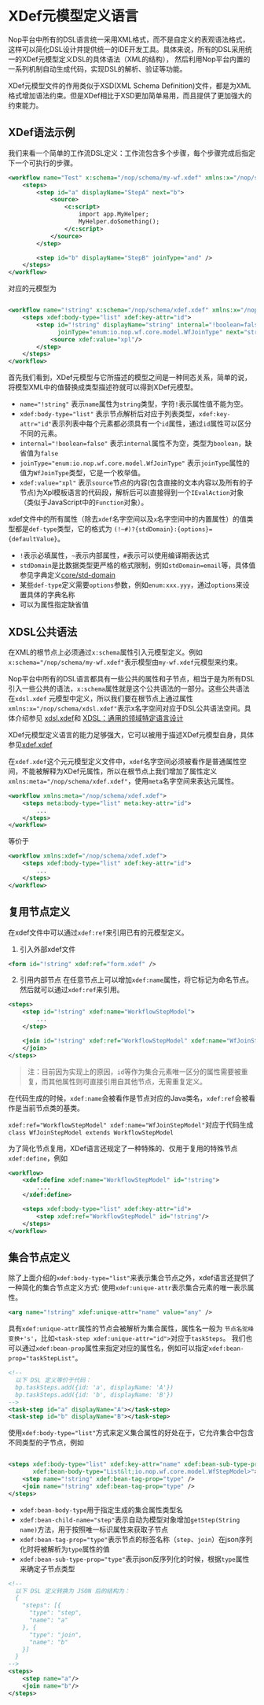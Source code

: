 # XDef元模型定义语言

Nop平台中所有的DSL语言统一采用XML格式，而不是自定义的表观语法格式，这样可以简化DSL设计并提供统一的IDE开发工具。具体来说，所有的DSL采用统一的XDef元模型定义DSL的具体语法（XML的结构），
然后利用Nop平台内置的一系列机制自动生成代码，实现DSL的解析、验证等功能。

XDef元模型文件的作用类似于XSD(XML Schema Definition)文件，都是为XML格式增加语法约束。但是XDef相比于XSD更加简单易用，而且提供了更加强大的约束能力。

## XDef语法示例

我们来看一个简单的工作流DSL定义：工作流包含多个步骤，每个步骤完成后指定下一个可执行的步骤。

```xml
<workflow name="Test" x:schema="/nop/schema/my-wf.xdef" xmlns:x="/nop/schema/xdsl.xdef">
    <steps>
        <step id="a" displayName="StepA" next="b">
            <source>
                <c:script>
                    import app.MyHelper;
                    MyHelper.doSomething();
                </c:script>
            </source>
        </step>

        <step id="b" displayName="StepB" joinType="and" />
    </steps>
</workflow>
```

对应的元模型为

```xml

<workflow name="!string" x:schema="/nop/schema/xdef.xdef" xmlns:x="/nop/schema/xdsl.xdef">
    <steps xdef:body-type="list" xdef:key-attr="id">
        <step id="!string" displayName="string" internal="!boolean=false"
              joinType="enum:io.nop.wf.core.model.WfJoinType" next="string">
            <source xdef:value="xpl"/>
        </step>
    </steps>
</workflow>
```

首先我们看到，XDef元模型与它所描述的模型之间是一种同态关系，简单的说，将模型XML中的值替换成类型描述符就可以得到XDef元模型。

* `name="!string"` 表示`name`属性为`string`类型，字符`!`表示属性值不能为空。
* `xdef:body-type="list"` 表示节点解析后对应于列表类型，`xdef:key-attr="id"`表示列表中每个元素都必须具有一个`id`属性，通过`id`属性可以区分不同的元素。
* `internal="!boolean=false"` 表示`internal`属性不为空，类型为`boolean`，缺省值为`false`
* `joinType="enum:io.nop.wf.core.model.WfJoinType"` 表示`joinType`属性的值为`WfJoinType`类型，它是一个枚举值。
* `xdef:value="xpl"` 表示`source`节点的内容(包含直接的文本内容以及所有的子节点)为Xpl模板语言的代码段，解析后可以直接得到一个`IEvalAction`对象（类似于JavaScript中的`Function`对象）。

xdef文件中的所有属性（除去`xdef`名字空间以及`x`名字空间中的内置属性）的值类型都是`def-type`类型，它的格式为 `(!~#)?{stdDomain}:{options}={defaultValue}`。

* `!`表示必填属性，`~`表示内部属性，`#`表示可以使用编译期表达式
* `stdDomain`是比数据类型更严格的格式限制，例如`stdDomain=email`等，具体值参见字典定义[core/std-domain](https://gitee.com/canonical-entropy/nop-entropy/blob/master/nop-xlang/src/main/resources/_vfs/dict/core/std-domain.dict.yaml)
* 某些`def-type`定义需要`options`参数，例如`enum:xxx.yyy`，通过`options`来设置具体的字典名称
* 可以为属性指定缺省值

## XDSL公共语法

在XML的根节点上必须通过`x:schema`属性引入元模型定义。例如`x:schema="/nop/schema/my-wf.xdef"`表示模型由`my-wf.xdef`元模型来约束。

Nop平台中所有的DSL语言都具有一些公共的属性和子节点，相当于是为所有DSL引入一些公共的语法，`x:schema`属性就是这个公共语法的一部分。这些公共语法在`xdsl.xdef`
元模型中定义，所以我们要在根节点上通过属性`xmlns:x="/nop/schema/xdsl.xdef"`表示x名字空间对应于DSL公共语法空间。具体介绍参见
[xdsl.xdef](https://gitee.com/canonical-entropy/nop-entropy/blob/master/nop-xdefs/src/main/resources/_vfs/nop/schema/xdsl.xdef)和
[XDSL：通用的领域特定语言设计](https://zhuanlan.zhihu.com/p/612512300)

XDef元模型定义语言的能力足够强大，它可以被用于描述XDef元模型自身，具体参见[xdef.xdef](https://gitee.com/canonical-entropy/nop-entropy/blob/master/nop-xdefs/src/main/resources/_vfs/nop/schema/xdef.xdef)

在`xdef.xdef`这个元元模型定义文件中，`xdef`名字空间必须被看作是普通属性空间，不能被解释为XDef元属性，所以在根节点上我们增加了属性定义`xmlns:meta="/nop/schema/xdef.xdef"`，使用`meta`名字空间来表达元属性。

```xml
<workflow xmlns:meta="/nop/schema/xdef.xdef">
    <steps meta:body-type="list" meta:key-attr="id">
        ...
    </steps>
</workflow>
```

等价于

```xml
<workflow xmlns:xdef="/nop/schema/xdef.xdef">
    <steps xdef:body-type="list" xdef:key-attr="id">
        ...
    </steps>
</workflow>
```

## 复用节点定义

在xdef文件中可以通过`xdef:ref`来引用已有的元模型定义。

1. 引入外部xdef文件

```xml
<form id="!string" xdef:ref="form.xdef" />
```

2. 引用内部节点
   在任意节点上可以增加`xdef:name`属性，将它标记为命名节点。然后就可以通过`xdef:ref`来引用。

```xml
<steps>
    <step id="!string" xdef:name="WorkflowStepModel">
        ...
    </step>

    <join id="!string" xdef:ref="WorkflowStepModel" xdef:name="WfJoinStepModel">
    </join>
</steps>
```

> 注：目前因为实现上的原因，`id`等作为集合元素唯一区分的属性需要被重复，而其他属性则可直接引用自其他节点，无需重复定义。

在代码生成的时候，`xdef:name`会被看作是节点对应的Java类名，`xdef:ref`会被看作是当前节点类的基类。

`xdef:ref="WorkflowStepModel" xdef:name="WfJoinStepModel"`对应于代码生成 `class WfJoinStepModel extends WorkflowStepModel`

为了简化节点复用，XDef语言还规定了一种特殊的、仅用于复用的特殊节点`xdef:define`，例如

```xml
<workflow>
    <xdef:define xdef:name="WorkflowStepModel" id="!string">
        ....
    </xdef:define>

    <steps xdef:body-type="list" xdef:key-attr="id">
        <step xdef:ref="WorkflowStepModel" id="!string"/>
    </steps>
</workflow>
```

## 集合节点定义

除了上面介绍的`xdef:body-type="list"`来表示集合节点之外，xdef语言还提供了一种简化的集合节点定义方式: 使用`xdef:unique-attr`表示集合元素的唯一表示属性。

```xml
<arg name="!string" xdef:unique-attr="name" value="any" />
```

具有`xdef:unique-attr`属性的节点会被解析为集合属性，属性名一般为 `节点名驼峰变换+'s'`，比如`<task-step xdef:unique-attr="id">`对应于`taskSteps`。
我们也可以通过`xdef:bean-prop`属性来指定对应的属性名，例如可以指定`xdef:bean-prop="taskStepList"`。

```xml
<!--
  以下 DSL 定义等价于代码：
  bp.taskSteps.add({id: 'a', displayName: 'A'})
  bp.taskSteps.add({id: 'b', displayName: 'B'})
-->
<task-step id="a" displayName="A"></task-step>
<task-step id="b" displayName="B"></task-step>
```

使用`xdef:body-type="list"`方式来定义集合属性的好处在于，它允许集合中包含不同类型的子节点，例如

```xml

<steps xdef:body-type="list" xdef:key-attr="name" xdef:bean-sub-type-prop="type" xdef:bean-child-name="step"
       xdef:bean-body-type="List&lt;io.nop.wf.core.model.WfStepModel>">
    <step name="!string" xdef:bean-tag-prop="type" />
    <join name="!string" xdef:bean-tag-prop="type" />
</steps>
```

* `xdef:bean-body-type`用于指定生成的集合属性类型名
* `xdef:bean-child-name="step"`表示自动为模型对象增加`getStep(String name)`方法，用于按照唯一标识属性来获取子节点
* `xdef:bean-tag-prop="type"`表示节点的标签名称（`step`、`join`）在json序列化时将被解析为`type`属性的值
* `xdef:bean-sub-type-prop="type"`表示json反序列化的时候，根据`type`属性来确定子节点类型

```xml
<!--
  以下 DSL 定义转换为 JSON 后的结构为：
  {
    "steps": [{
      "type": "step",
      "name": "a"
    }, {
      "type": "join",
      "name": "b"
    }]
  }
-->
<steps>
    <step name="a"/>
    <join name="b"/>
</steps>
```
